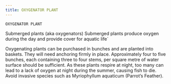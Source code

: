 ```yaml
---
title: OXYGENATOR PLANT
---
```

`OXYGENATOR PLANT`

Submerged plants (aka oxygenators)
Submerged plants produce oxygen during the day and provide cover for aquatic life`

Oxygenating plants can be purchased in bunches and are planted into baskets.  They will need anchoring firmly in place.  Approximately four to five bunches, each containing three to four stems, per square metre of water surface should be sufficient.  As these plants respire at night, too many can lead to a lack of oxygen at night during the summer, causing fish to die.  Avoid invasive species such as Myriophyllum aquaticum (Parrot’s Feather).